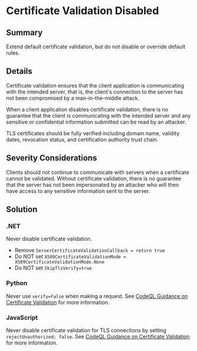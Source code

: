 # Certificate Validation Disabled

## Summary

Extend default certificate validation, but do not disable or override default rules.

## Details

Certificate validation ensures that the client application is communicating with the intended server, that is,
the client's connection to the server has not been compromised by a man-in-the-middle attack.

When a client application disables certificate validation, there is no guarantee that the client is communicating with the intended server and
any sensitive or confidential information submitted can be read by an attacker.

TLS certificates should be fully verified including domain name, validity dates, revocation status, and certification authority trust chain.

## Severity Considerations

Clients should not continue to communicate with servers when a certificate cannot be validated.
Without certificate validation, there is no guarantee that the server has not been impersonated by an attacker who will then have access to any sensitive information sent to the server.

## Solution

### .NET

Never disable certificate validation.

* Remove `ServerCertificateValidationCallback = return true`
* Do NOT set `X509CertificateValidationMode = X509CertificateValidationMode.None`
* Do NOT set `SkipTlsVerify=true`

### Python

Never use `verify=False` when making a request. See [CodeQL Guidance on Certificate Validation](https://codeql.github.com/codeql-query-help/python/py-request-without-cert-validation/) for more information.

### JavaScript

Never disable certificate validation for TLS connections by setting `rejectUnauthorized: false`. See [CodeQL Guidance on Certificate Validation](https://codeql.github.com/codeql-query-help/javascript/js-disabling-certificate-validation/) for more information.
